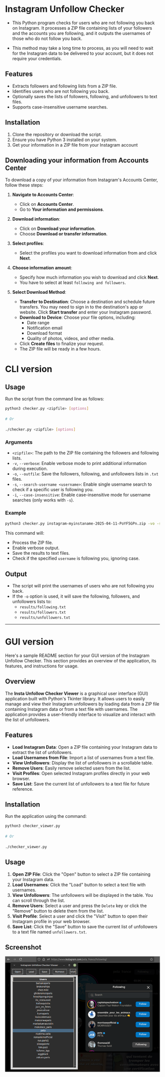 # Instagram Unfollow Checker

- This Python program checks for users who are not following you back on Instagram. It processes a ZIP file containing lists of your followers and the accounts you are following, and it outputs the usernames of those who do not follow you back.

- This method may take a long time to process, as you will need to wait for the Instagram data to be delivered to your account, but it does not require your credentials.

## Features

- Extracts followers and following lists from a ZIP file.
- Identifies users who are not following you back.
- Optionally saves the lists of followers, following, and unfollowers to text files.
- Supports case-insensitive username searches.

## Installation

1. Clone the repository or download the script.
2. Ensure you have Python 3 installed on your system.
3. Get your information in a ZIP file from your Instagram account

## Downloading your information from Accounts Center

To download a copy of your information from Instagram's Accounts Center, follow these steps:

1. **Navigate to Accounts Center**:
   - Click on **Accounts Center**.
   - Go to **Your information and permissions**.

2. **Download information**:
   - Click on **Download your information**.
   - Choose **Download or transfer information**.

3. **Select profiles**:
   - Select the profiles you want to download information from and click **Next**.

4. **Choose information amount**:
   - Specify how much information you wish to download and click **Next**.
   - You have to select at least `following and followers`.

5. **Select Download Method**:
   - **Transfer to Destination**: Choose a destination and schedule future transfers. You may need to sign in to the destination's app or website. Click **Start transfer** and enter your Instagram password.
   - **Download to Device**: Choose your file options, including:
     - Date range
     - Notification email
     - Download format
     - Quality of photos, videos, and other media.
   - Click **Create files** to finalize your request.
   - The ZIP file will be ready in a few hours. 

# CLI version

## Usage

Run the script from the command line as follows:

```bash
python3 checker.py <zipfile> [options]

# Or

./checker.py <zipfile> [options]
```

### Arguments

- `<zipfile>`: The path to the ZIP file containing the followers and following lists.
- `-v`, `--verbose`: Enable verbose mode to print additional information during execution.
- `-o`, `--outfile`: Save the followers, following, and unfollowers lists in `.txt` files.
- `-s`, `--search-username <username>`: Enable single username search to check if a specific user is following you.
- `-i`, `--case-insensitive`: Enable case-insensitive mode for username searches (only works with `-s`).

### Example

```bash
python3 checker.py instagram-myinstaname-2025-04-11-PoYF5GPn.zip -vo -s username -i
```

This command will:
- Process the ZIP file.
- Enable verbose output.
- Save the results to text files.
- Check if the specified `username` is following you, ignoring case.

## Output

- The script will print the usernames of users who are not following you back.
- If the `-o` option is used, it will save the following, followers, and unfollowers lists to:
  - `results/following.txt`
  - `results/followers.txt`
  - `results/unfollowers.txt`

---

# GUI version

Here's a sample README section for your GUI version of the Instagram Unfollow Checker. This section provides an overview of the application, its features, and instructions for usage.

## Overview

The **Insta Unfollow Checker Viewer** is a graphical user interface (GUI) application built with Python's Tkinter library. It allows users to easily manage and view their Instagram unfollowers by loading data from a ZIP file containing Instagram data or from a text file with usernames. The application provides a user-friendly interface to visualize and interact with the list of unfollowers.

## Features

- **Load Instagram Data**: Open a ZIP file containing your Instagram data to extract the list of unfollowers.
- **Load Usernames from File**: Import a list of usernames from a text file.
- **View Unfollowers**: Display the list of unfollowers in a scrollable table.
- **Remove Users**: Easily remove selected users from the list.
- **Visit Profiles**: Open selected Instagram profiles directly in your web browser.
- **Save List**: Save the current list of unfollowers to a text file for future reference.

## Installation
Run the application using the command:

```bash
python3 checker_viewer.py

# Or

./checker_viewer.py
```

## Usage

1. **Open ZIP File**: Click the "Open" button to select a ZIP file containing your Instagram data.
2. **Load Usernames**: Click the "Load" button to select a text file with usernames.
3. **View Unfollowers**: The unfollowers will be displayed in the table. You can scroll through the list.
4. **Remove Users**: Select a user and press the `Delete` key or click the "Remove" button to delete them from the list.
5. **Visit Profile**: Select a user and click the "Visit" button to open their Instagram profile in your web browser.
6. **Save List**: Click the "Save" button to save the current list of unfollowers to a text file named `unfollowers.txt`.

## Screenshot
![GUI](screenshots/gui.png)
